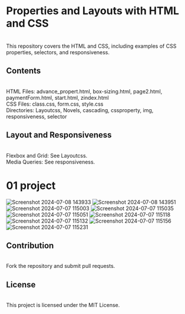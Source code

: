 <h1>Properties and Layouts with HTML and CSS </h1> <br>
This repository covers the HTML and CSS, including examples of CSS properties, selectors, and responsiveness.

<h2>Contents </h2> <br>
HTML Files: advance_propert.html, box-sizing.html, page2.html, paymentForm.html, start.html, zindex.html <br>
CSS Files: class.css, form.css, style.css <br>
Directories: Layoutcss, Novels, cascading, cssproperty, img, responsiveness, selector <br>

<h2>Layout and Responsiveness </h2> <br>
Flexbox and Grid: See Layoutcss. <br>
Media Queries: See responsiveness. <br>

<h1>01 project </h1>

![Screenshot 2024-07-08 143933](https://github.com/user-attachments/assets/f271a2a7-93ba-4f67-b1e2-92f8ee946e81)
![Screenshot 2024-07-08 143951](https://github.com/user-attachments/assets/a5067118-53a7-4340-bcf6-104c4e0c785b)
![Screenshot 2024-07-07 115003](https://github.com/user-attachments/assets/adcfeca4-f9a8-47ad-a21e-8975e0579cd3)
![Screenshot 2024-07-07 115035](https://github.com/user-attachments/assets/ba46dbba-658d-48ca-ab40-3981a7a2f340)
![Screenshot 2024-07-07 115051](https://github.com/user-attachments/assets/b704d323-2f28-4032-9e26-aef6f1f1a600)
![Screenshot 2024-07-07 115118](https://github.com/user-attachments/assets/5c1f28bd-6ca2-4839-959e-47cf4a4f2444)
![Screenshot 2024-07-07 115132](https://github.com/user-attachments/assets/ae929f55-eb2b-42b7-873c-57d44037d915)
![Screenshot 2024-07-07 115156](https://github.com/user-attachments/assets/db55d07e-20c3-4e8e-8adf-082d9f76ac8d)
![Screenshot 2024-07-07 115231](https://github.com/user-attachments/assets/6b3261c4-1ecb-43f7-8108-d40b6056e8e4)

<h2>Contribution</h2> <br>
Fork the repository and submit pull requests.

<h2>License </h2> <br>
This project is licensed under the MIT License.
